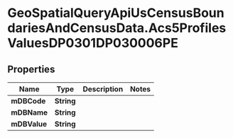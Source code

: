 # GeoSpatialQueryApiUsCensusBoundariesAndCensusData.Acs5ProfilesValuesDP0301DP030006PE

## Properties

Name | Type | Description | Notes
------------ | ------------- | ------------- | -------------
**mDBCode** | **String** |  | 
**mDBName** | **String** |  | 
**mDBValue** | **String** |  | 


